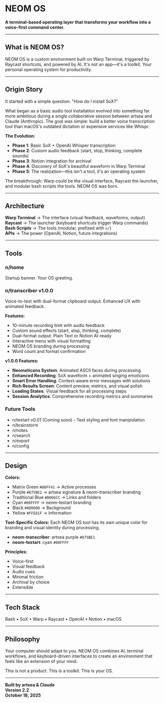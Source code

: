 # NEOM OS

**A terminal-based operating layer that transforms your workflow into a voice-first command center.**

---

## What is NEOM OS?

NEOM OS is a custom environment built on Warp Terminal, triggered by Raycast shortcuts, and powered by AI. It's not an app—it's a toolkit. Your personal operating system for productivity.

---

## Origin Story

It started with a simple question: "How do I install SoX?"

What began as a basic audio tool installation evolved into something far more ambitious during a single collaborative session between artsea and Claude (Anthropic). The goal was simple: build a better voice transcription tool than macOS's outdated dictation or expensive services like Whispr.

**The Evolution:**
- **Phase 1**: Basic SoX + OpenAI Whisper transcription
- **Phase 2**: Custom audio feedback (start, stop, thinking, complete sounds)
- **Phase 3**: Notion integration for archival
- **Phase 4**: Discovery of SoX's beautiful waveform in Warp Terminal
- **Phase 5**: The realization—this isn't a tool, it's an operating system

The breakthrough: Warp could be the visual interface, Raycast the launcher, and modular bash scripts the tools. NEOM OS was born.

---

## Architecture

**Warp Terminal** → The interface (visual feedback, waveforms, output)  
**Raycast** → The launcher (keyboard shortcuts trigger Warp commands)  
**Bash Scripts** → The tools (modular, prefixed with `n/`)  
**APIs** → The power (OpenAI, Notion, future integrations)

---

## Tools

### n/home
Startup banner. Your OS greeting.

### n/transcriber v1.0.0
Voice-to-text with dual-format clipboard output. Enhanced UX with animated feedback.

**Features:**
- 10-minute recording limit with audio feedback
- Custom sound effects (start, stop, thinking, complete)
- Dual-format output: Plain Text or Notion AI-ready
- Interactive menu with visual formatting
- NEOM OS branding during processing
- Word count and format confirmation

**v1.0.0 Features:**
- **Neomoticons System**: Animated ASCII faces during processing
- **Enhanced Recording**: SoX waveform + animated singing emoticons
- **Smart Error Handling**: Context-aware error messages with solutions
- **Rich Results Screen**: Content preview, metrics, and visual polish
- **Loading States**: Visual feedback for all processing steps
- **Session Analytics**: Comprehensive recording metrics and summaries

### Future Tools
- n/textart v0.01 (Coming soon) - Text styling and font manipulation
- n/brainstorm
- n/notes
- n/search
- n/export
- n/config

---

## Design

**Colors:**
- Matrix Green `#00FF41` → Active processes
- Purple `#875BE1` → artsea signature & neom-transcriber branding
- Traditional Blue `#0066CC` → Links and folders
- Cyan `#00FFFF` → neom-textart branding
- Black `#0D0D0D` → Background
- Yellow `#FFE81F` → Information

**Tool-Specific Colors:**
Each NEOM OS tool has its own unique color for branding and visual identity during processing.
- **neom-transcriber**: artsea purple `#875BE1`
- **neom-textart**: cyan `#00FFFF`

**Principles:**
- Voice-first
- Visual feedback
- Audio cues
- Minimal friction
- Archival by choice
- Extensible

---

## Tech Stack

Bash • SoX • Warp • Raycast • OpenAI • Notion • macOS

---

## Philosophy

Your computer should adapt to you. NEOM OS combines AI, terminal workflows, and keyboard-driven interfaces to create an environment that feels like an extension of your mind.

This is not a product. This is a toolkit. This is your OS.

---

**Built by artsea & Claude**  
**Version 2.2**  
**October 18, 2025**
